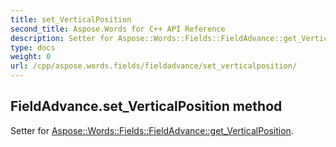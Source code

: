 ```yaml
---
title: set_VerticalPosition
second_title: Aspose.Words for C++ API Reference
description: Setter for Aspose::Words::Fields::FieldAdvance::get_VerticalPosition. 
type: docs
weight: 0
url: /cpp/aspose.words.fields/fieldadvance/set_verticalposition/
---
```

## FieldAdvance.set_VerticalPosition method


Setter for [Aspose::Words::Fields::FieldAdvance::get_VerticalPosition](./get_verticalposition/).

